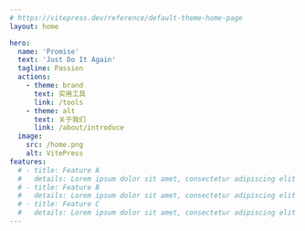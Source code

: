 ```yaml
---
# https://vitepress.dev/reference/default-theme-home-page
layout: home

hero:
  name: 'Promise'
  text: 'Just Do It Again'
  tagline: Passion
  actions:
    - theme: brand
      text: 实用工具
      link: /tools
    - theme: alt
      text: 关于我们
      link: /about/introduce
  image:
    src: /home.png
    alt: VitePress
features:
  # - title: Feature A
  #   details: Lorem ipsum dolor sit amet, consectetur adipiscing elit
  # - title: Feature B
  #   details: Lorem ipsum dolor sit amet, consectetur adipiscing elit
  # - title: Feature C
  #   details: Lorem ipsum dolor sit amet, consectetur adipiscing elit
---
```

